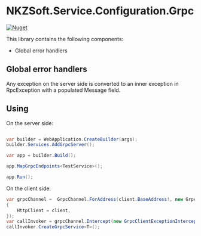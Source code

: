 # NKZSoft.Service.Configuration.Grpc

[![Nuget](https://img.shields.io/nuget/v/NKZSoft.Service.Configuration.Grpc?style=plastic)](https://www.nuget.org/packages/NKZSoft.Service.Configuration.Grpc/)

This library contains the following components:
- Global error handlers 

## Global error handlers

Any exception on the server side is converted to an inner exception in RpcException with a populated Message field.

## Using 

On the server side:
```csharp

var builder = WebApplication.CreateBuilder(args);
builder.Services.AddGrpcServer();

var app = builder.Build();

app.MapGrpcEndpoints<TestService>();

app.Run();

```

On the client side:

```csharp
var grpcChannel =  GrpcChannel.ForAddress(client.BaseAddress!, new GrpcChannelOptions
{
    HttpClient = client,
});
var callInvoker = grpcChannel.Intercept(new GrpcClientExceptionInterceptor());
callInvoker.CreateGrpcService<T>();
```


